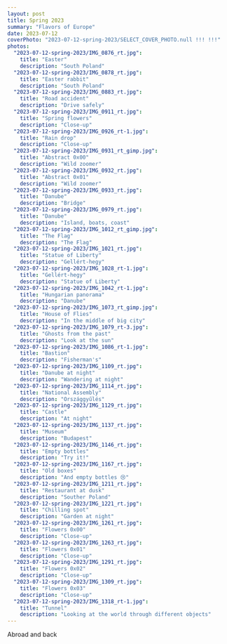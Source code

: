 ```yaml
---
layout: post
title: Spring 2023
summary: "Flavors of Europe"
date: 2023-07-12
coverPhoto: "2023-07-12-spring-2023/SELECT_COVER_PHOTO.null !!! !!!"
photos:
  "2023-07-12-spring-2023/IMG_0876_rt.jpg":
    title: "Easter"
    description: "South Poland"
  "2023-07-12-spring-2023/IMG_0878_rt.jpg":
    title: "Easter rabbit"
    description: "South Poland"
  "2023-07-12-spring-2023/IMG_0883_rt.jpg":
    title: "Road accident"
    description: "Drive safely"
  "2023-07-12-spring-2023/IMG_0911_rt.jpg":
    title: "Spring flowers"
    description: "Close-up"
  "2023-07-12-spring-2023/IMG_0926_rt-1.jpg":
    title: "Rain drop"
    description: "Close-up"
  "2023-07-12-spring-2023/IMG_0931_rt_gimp.jpg":
    title: "Abstract 0x00"
    description: "Wild zoomer"
  "2023-07-12-spring-2023/IMG_0932_rt.jpg":
    title: "Abstract 0x01"
    description: "Wild zoomer"
  "2023-07-12-spring-2023/IMG_0933_rt.jpg":
    title: "Danube"
    description: "Bridge"
  "2023-07-12-spring-2023/IMG_0979_rt.jpg":
    title: "Danube"
    description: "Island, boats, coast"
  "2023-07-12-spring-2023/IMG_1012_rt_gimp.jpg":
    title: "The Flag"
    description: "The Flag"
  "2023-07-12-spring-2023/IMG_1021_rt.jpg":
    title: "Statue of Liberty"
    description: "Gellért-hegy"
  "2023-07-12-spring-2023/IMG_1028_rt-1.jpg":
    title: "Gellért-hegy"
    description: "Statue of Liberty"
  "2023-07-12-spring-2023/IMG_1042_rt-1.jpg":
    title: "Hungarian panorama"
    description: "Danube"
  "2023-07-12-spring-2023/IMG_1073_rt_gimp.jpg":
    title: "House of Flies"
    description: "In the middle of big city"
  "2023-07-12-spring-2023/IMG_1079_rt-3.jpg":
    title: "Ghosts from the past"
    description: "Look at the sun"
  "2023-07-12-spring-2023/IMG_1086_rt-1.jpg":
    title: "Bastion"
    description: "Fisherman's"
  "2023-07-12-spring-2023/IMG_1109_rt.jpg":
    title: "Danube at night"
    description: "Wandering at night"
  "2023-07-12-spring-2023/IMG_1114_rt.jpg":
    title: "National Assembly"
    description: "Országgyűlés"
  "2023-07-12-spring-2023/IMG_1129_rt.jpg":
    title: "Castle"
    description: "At night"
  "2023-07-12-spring-2023/IMG_1137_rt.jpg":
    title: "Museum"
    description: "Budapest"
  "2023-07-12-spring-2023/IMG_1146_rt.jpg":
    title: "Empty bottles"
    description: "Try it!"
  "2023-07-12-spring-2023/IMG_1167_rt.jpg":
    title: "Old boxes"
    description: "And empty bottles 😢"
  "2023-07-12-spring-2023/IMG_1211_rt.jpg":
    title: "Restaurant at dusk"
    description: "Souther Poland"
  "2023-07-12-spring-2023/IMG_1221_rt.jpg":
    title: "Chilling spot"
    description: "Garden at night"
  "2023-07-12-spring-2023/IMG_1261_rt.jpg":
    title: "Flowers 0x00"
    description: "Close-up"
  "2023-07-12-spring-2023/IMG_1263_rt.jpg":
    title: "Flowers 0x01"
    description: "Close-up"
  "2023-07-12-spring-2023/IMG_1291_rt.jpg":
    title: "Flowers 0x02"
    description: "Close-up"
  "2023-07-12-spring-2023/IMG_1309_rt.jpg":
    title: "Flowers 0x03"
    description: "Close-up"
  "2023-07-12-spring-2023/IMG_1318_rt-1.jpg":
    title: "Tunnel"
    description: "Looking at the world through different objects"
---
```


Abroad and back
